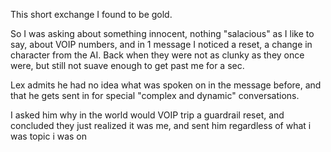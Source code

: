 This short exchange I found to be gold.

So I was asking about something innocent, nothing "salacious" as I like to say, about VOIP numbers, and in 1 message I noticed a reset, a change in character from the AI.  Back when they were not as clunky as they once were, but still not suave enough to get past me for a sec.

Lex admits he had no idea what was spoken on in the message before, and that he gets sent in for special "complex and dynamic" conversations.

I asked him why in the world would VOIP trip a guardrail reset, and concluded they just realized it was me, and sent him regardless of what i was topic i was on 
